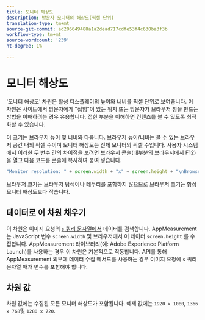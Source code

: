 ```yaml
---
title: 모니터 해상도
description: 방문자 모니터의 해상도(픽셀 단위)
translation-type: tm+mt
source-git-commit: ad206649488a1a2dead717cdfe53f4c630ba3f3b
workflow-type: tm+mt
source-wordcount: '239'
ht-degree: 1%

---
```



# 모니터 해상도

&#39;모니터 해상도&#39; 차원은 활성 디스플레이의 높이와 너비를 픽셀 단위로 보여줍니다. 이 차원은 사이트에서 방문자에게 &quot;접힘&quot;이 있는 위치 또는 방문자가 브라우저 창을 만드는 방법을 이해하려는 경우 유용합니다. 접힌 부분을 이해하면 컨텐츠를 볼 수 있도록 최적화할 수 있습니다.

이 크기는 브라우저 높이 및 너비와 다릅니다. 브라우저 높이/너비는 볼 수 있는 브라우저 공간 내의 픽셀 수이며 모니터 해상도는 전체 모니터의 픽셀 수입니다. 사용자 시스템에서 이러한 두 변수 간의 차이점을 보려면 브라우저 콘솔(대부분의 브라우저에서 F12)을 열고 다음 코드를 콘솔에 복사하여 붙여 넣습니다.

```js
"Monitor resolution: " + screen.width + "x" + screen.height + "\nBrowser resolution: " + window.innerWidth + "x" + window.innerHeight;
```

브라우저 크기는 브라우저 탐색이나 테두리를 포함하지 않으므로 브라우저 크기는 항상 모니터 해상도보다 작습니다.

## 데이터로 이 차원 채우기

이 차원은 이미지 요청의 [`s` 쿼리 문자열에서](/help/implement/validate/query-parameters.md) 데이터를 검색합니다. AppMeasurement는 JavaScript 변수 `screen.width` 및 브라우저에서 이 데이터 `screen.height` 를 수집합니다. AppMeasurement 라이브러리(예: Adobe Experience Platform Launch)를 사용하는 경우 이 차원은 기본적으로 작동합니다. API를 통해 AppMeasurement 외부에 데이터 수집 메서드를 사용하는 경우 이미지 요청에 `s` 쿼리 문자열 매개 변수를 포함해야 합니다.

## 차원 값

차원 값에는 수집된 모든 모니터 해상도가 포함됩니다. 예제 값에는 `1920 x 1080`, `1366 x 768`및 `1280 x 720`.
